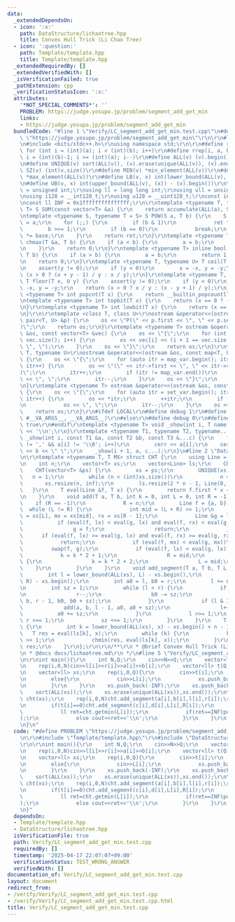 ```yaml
---
data:
  _extendedDependsOn:
  - icon: ':x:'
    path: DataStructure/lichaotree.hpp
    title: Convex Hull Trick (Li Chao Tree)
  - icon: ':question:'
    path: Template/template.hpp
    title: Template/template.hpp
  _extendedRequiredBy: []
  _extendedVerifiedWith: []
  _isVerificationFailed: true
  _pathExtension: cpp
  _verificationStatusIcon: ':x:'
  attributes:
    '*NOT_SPECIAL_COMMENTS*': ''
    PROBLEM: https://judge.yosupo.jp/problem/segment_add_get_min
    links:
    - https://judge.yosupo.jp/problem/segment_add_get_min
  bundledCode: "#line 1 \"Verify/LC_segment_add_get_min.test.cpp\"\n#define PROBLEM\
    \ \"https://judge.yosupo.jp/problem/segment_add_get_min\"\r\n\r\n#line 1 \"Template/template.hpp\"\
    \n#include <bits/stdc++.h>\r\nusing namespace std;\r\n\r\n#define rep(i, a, b)\
    \ for (int i = (int)(a); i < (int)(b); i++)\r\n#define rrep(i, a, b) for (int\
    \ i = (int)(b)-1; i >= (int)(a); i--)\r\n#define ALL(v) (v).begin(), (v).end()\r\
    \n#define UNIQUE(v) sort(ALL(v)), (v).erase(unique(ALL(v)), (v).end())\r\n#define\
    \ SZ(v) (int)v.size()\r\n#define MIN(v) *min_element(ALL(v))\r\n#define MAX(v)\
    \ *max_element(ALL(v))\r\n#define LB(v, x) int(lower_bound(ALL(v), (x)) - (v).begin())\r\
    \n#define UB(v, x) int(upper_bound(ALL(v), (x)) - (v).begin())\r\n\r\nusing uint\
    \ = unsigned int;\r\nusing ll = long long int;\r\nusing ull = unsigned long long;\r\
    \nusing i128 = __int128_t;\r\nusing u128 = __uint128_t;\r\nconst int inf = 0x3fffffff;\r\
    \nconst ll INF = 0x1fffffffffffffff;\r\n\r\ntemplate <typename T, typename S =\
    \ T> S SUM(const vector<T> &a) {\r\n    return accumulate(ALL(a), S(0));\r\n}\r\
    \ntemplate <typename S, typename T = S> S POW(S a, T b) {\r\n    S ret = 1, base\
    \ = a;\r\n    for (;;) {\r\n        if (b & 1)\r\n            ret *= base;\r\n\
    \        b >>= 1;\r\n        if (b == 0)\r\n            break;\r\n        base\
    \ *= base;\r\n    }\r\n    return ret;\r\n}\r\ntemplate <typename T> inline bool\
    \ chmax(T &a, T b) {\r\n    if (a < b) {\r\n        a = b;\r\n        return 1;\r\
    \n    }\r\n    return 0;\r\n}\r\ntemplate <typename T> inline bool chmin(T &a,\
    \ T b) {\r\n    if (a > b) {\r\n        a = b;\r\n        return 1;\r\n    }\r\
    \n    return 0;\r\n}\r\ntemplate <typename T, typename U> T ceil(T x, U y) {\r\
    \n    assert(y != 0);\r\n    if (y < 0)\r\n        x = -x, y = -y;\r\n    return\
    \ (x > 0 ? (x + y - 1) / y : x / y);\r\n}\r\ntemplate <typename T, typename U>\
    \ T floor(T x, U y) {\r\n    assert(y != 0);\r\n    if (y < 0)\r\n        x =\
    \ -x, y = -y;\r\n    return (x > 0 ? x / y : (x - y + 1) / y);\r\n}\r\ntemplate\
    \ <typename T> int popcnt(T x) {\r\n    return __builtin_popcountll(x);\r\n}\r\
    \ntemplate <typename T> int topbit(T x) {\r\n    return (x == 0 ? -1 : 63 - __builtin_clzll(x));\r\
    \n}\r\ntemplate <typename T> int lowbit(T x) {\r\n    return (x == 0 ? -1 : __builtin_ctzll(x));\r\
    \n}\r\n\r\ntemplate <class T, class U>\r\nostream &operator<<(ostream &os, const\
    \ pair<T, U> &p) {\r\n    os << \"P(\" << p.first << \", \" << p.second << \"\
    )\";\r\n    return os;\r\n}\r\ntemplate <typename T> ostream &operator<<(ostream\
    \ &os, const vector<T> &vec) {\r\n    os << \"{\";\r\n    for (int i = 0; i <\
    \ vec.size(); i++) {\r\n        os << vec[i] << (i + 1 == vec.size() ? \"\" :\
    \ \", \");\r\n    }\r\n    os << \"}\";\r\n    return os;\r\n}\r\ntemplate <typename\
    \ T, typename U>\r\nostream &operator<<(ostream &os, const map<T, U> &map_var)\
    \ {\r\n    os << \"{\";\r\n    for (auto itr = map_var.begin(); itr != map_var.end();\
    \ itr++) {\r\n        os << \"(\" << itr->first << \", \" << itr->second << \"\
    )\";\r\n        itr++;\r\n        if (itr != map_var.end())\r\n            os\
    \ << \", \";\r\n        itr--;\r\n    }\r\n    os << \"}\";\r\n    return os;\r\
    \n}\r\ntemplate <typename T> ostream &operator<<(ostream &os, const set<T> &set_var)\
    \ {\r\n    os << \"{\";\r\n    for (auto itr = set_var.begin(); itr != set_var.end();\
    \ itr++) {\r\n        os << *itr;\r\n        ++itr;\r\n        if (itr != set_var.end())\r\
    \n            os << \", \";\r\n        itr--;\r\n    }\r\n    os << \"}\";\r\n\
    \    return os;\r\n}\r\n#ifdef LOCAL\r\n#define debug 1\r\n#define show(...) _show(0,\
    \ #__VA_ARGS__, __VA_ARGS__)\r\n#else\r\n#define debug 0\r\n#define show(...)\
    \ true\r\n#endif\r\ntemplate <typename T> void _show(int i, T name) {\r\n    cerr\
    \ << '\\n';\r\n}\r\ntemplate <typename T1, typename T2, typename... T3>\r\nvoid\
    \ _show(int i, const T1 &a, const T2 &b, const T3 &...c) {\r\n    for (; a[i]\
    \ != ',' && a[i] != '\\0'; i++)\r\n        cerr << a[i];\r\n    cerr << \":\"\
    \ << b << \" \";\r\n    _show(i + 1, a, c...);\r\n}\n#line 2 \"DataStructure/lichaotree.hpp\"\
    \n\r\ntemplate <typename T, T MX> struct CHT {\r\n    using Line = pair<T, T>;\r\
    \n    int n;\r\n    vector<T> xs;\r\n    vector<Line> ls;\r\n    CHT() {}\r\n\
    \    CHT(vector<T> &ps) {\r\n        xs = ps;\r\n        UNIQUE(xs);\r\n     \
    \   n = 1;\r\n        while (n < (int)xs.size())\r\n            n <<= 1;\r\n \
    \       xs.resize(n, inf);\r\n        ls.resize(2 * n - 1, Line(0, MX));\r\n \
    \   }\r\n    T eval(Line &f, T x) {\r\n        return f.first * x + f.second;\r\
    \n    }\r\n    void add(T a, T b, int k = 0, int L = 0, int R = -1) {\r\n    \
    \    if (R == -1)\r\n            R = n;\r\n        Line f = {a, b};\r\n      \
    \  while (L != R) {\r\n            int mid = (L + R) >> 1;\r\n            T lx\
    \ = xs[L], mx = xs[mid], rx = xs[R - 1];\r\n            Line &g = ls[k];\r\n \
    \           if (eval(f, lx) < eval(g, lx) and eval(f, rx) < eval(g, rx)) {\r\n\
    \                g = f;\r\n                return;\r\n            }\r\n      \
    \      if (eval(f, lx) >= eval(g, lx) and eval(f, rx) >= eval(g, rx))\r\n    \
    \            return;\r\n            if (eval(f, mx) < eval(g, mx))\r\n       \
    \         swap(f, g);\r\n            if (eval(f, lx) < eval(g, lx)) {\r\n    \
    \            k = k * 2 + 1;\r\n                R = mid;\r\n            } else\
    \ {\r\n                k = k * 2 + 2;\r\n                L = mid;\r\n        \
    \    }\r\n        }\r\n    }\r\n    void add_segment(T a, T b, T L, T R) {\r\n\
    \        int l = lower_bound(ALL(xs), L) - xs.begin(),\r\n            r = lower_bound(ALL(xs),\
    \ R) - xs.begin();\r\n        int a0 = l, b0 = r;\r\n        l += n, r += n;\r\
    \n        int sz = 1;\r\n        while (l < r) {\r\n            if (r & 1) {\r\
    \n                r--;\r\n                b0 -= sz;\r\n                add(a,\
    \ b, r - 1, b0, b0 + sz);\r\n            }\r\n            if (l & 1) {\r\n   \
    \             add(a, b, l - 1, a0, a0 + sz);\r\n                l++;\r\n     \
    \           a0 += sz;\r\n            }\r\n            l >>= 1;\r\n           \
    \ r >>= 1;\r\n            sz <<= 1;\r\n        }\r\n    }\r\n    T getmin(T x)\
    \ {\r\n        int k = lower_bound(ALL(xs), x) - xs.begin() + n - 1;\r\n     \
    \   T res = eval(ls[k], x);\r\n        while (k) {\r\n            k = (k - 1)\
    \ >> 1;\r\n            chmin(res, eval(ls[k], x));\r\n        }\r\n        return\
    \ res;\r\n    }\r\n};\r\n\r\n/**\r\n * @brief Convex Hull Trick (Li Chao Tree)\r\
    \n * @docs docs/lichaotree.md\r\n */\n#line 5 \"Verify/LC_segment_add_get_min.test.cpp\"\
    \n\r\nint main(){\r\n    int N,Q;\r\n    cin>>N>>Q;\r\n    vector<ll> l(N),r(N),a(N),b(N);\r\
    \n    rep(i,0,N)cin>>l[i]>>r[i]>>a[i]>>b[i];\r\n    vector<ll> t(Q),L(Q),R(Q),c(Q),d(Q);\r\
    \n    vector<ll> xs;\r\n    rep(i,0,Q){\r\n        cin>>t[i];\r\n        if(t[i]==0)cin>>L[i]>>R[i]>>c[i]>>d[i];\r\
    \n        else{\r\n            cin>>L[i];\r\n            xs.push_back(L[i]);\r\
    \n        }\r\n    }\r\n    xs.push_back(-INF);\r\n    xs.push_back(INF);\r\n\
    \    sort(ALL(xs));\r\n    xs.erase(unique(ALL(xs)),xs.end());\r\n\r\n    CHT<ll,INF>\
    \ cht(xs);\r\n    rep(i,0,N)cht.add_segment(a[i],b[i],l[i],r[i]);\r\n    rep(i,0,Q){\r\
    \n        if(t[i]==0)cht.add_segment(c[i],d[i],L[i],R[i]);\r\n        else{\r\n\
    \            ll ret=cht.getmin(L[i]);\r\n            if(ret==INF)puts(\"INFINITY\"\
    );\r\n            else cout<<ret<<'\\n';\r\n        }\r\n    }\r\n    return 0;\r\
    \n}\n"
  code: "#define PROBLEM \"https://judge.yosupo.jp/problem/segment_add_get_min\"\r\
    \n\r\n#include \"Template/template.hpp\"\r\n#include \"DataStructure/lichaotree.hpp\"\
    \r\n\r\nint main(){\r\n    int N,Q;\r\n    cin>>N>>Q;\r\n    vector<ll> l(N),r(N),a(N),b(N);\r\
    \n    rep(i,0,N)cin>>l[i]>>r[i]>>a[i]>>b[i];\r\n    vector<ll> t(Q),L(Q),R(Q),c(Q),d(Q);\r\
    \n    vector<ll> xs;\r\n    rep(i,0,Q){\r\n        cin>>t[i];\r\n        if(t[i]==0)cin>>L[i]>>R[i]>>c[i]>>d[i];\r\
    \n        else{\r\n            cin>>L[i];\r\n            xs.push_back(L[i]);\r\
    \n        }\r\n    }\r\n    xs.push_back(-INF);\r\n    xs.push_back(INF);\r\n\
    \    sort(ALL(xs));\r\n    xs.erase(unique(ALL(xs)),xs.end());\r\n\r\n    CHT<ll,INF>\
    \ cht(xs);\r\n    rep(i,0,N)cht.add_segment(a[i],b[i],l[i],r[i]);\r\n    rep(i,0,Q){\r\
    \n        if(t[i]==0)cht.add_segment(c[i],d[i],L[i],R[i]);\r\n        else{\r\n\
    \            ll ret=cht.getmin(L[i]);\r\n            if(ret==INF)puts(\"INFINITY\"\
    );\r\n            else cout<<ret<<'\\n';\r\n        }\r\n    }\r\n    return 0;\r\
    \n}"
  dependsOn:
  - Template/template.hpp
  - DataStructure/lichaotree.hpp
  isVerificationFile: true
  path: Verify/LC_segment_add_get_min.test.cpp
  requiredBy: []
  timestamp: '2025-04-17 22:07:07+09:00'
  verificationStatus: TEST_WRONG_ANSWER
  verifiedWith: []
documentation_of: Verify/LC_segment_add_get_min.test.cpp
layout: document
redirect_from:
- /verify/Verify/LC_segment_add_get_min.test.cpp
- /verify/Verify/LC_segment_add_get_min.test.cpp.html
title: Verify/LC_segment_add_get_min.test.cpp
---
```

